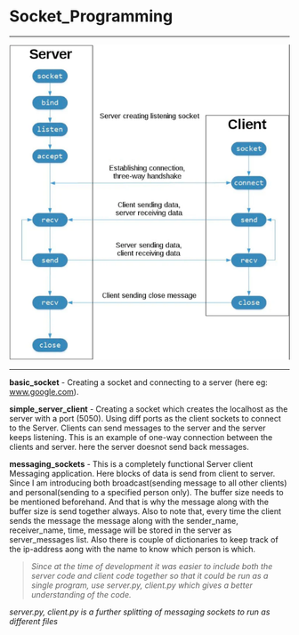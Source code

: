 # Socket_Programming
<hr>

![alt text](https://github.com/JoseAtlin/Socket_Programming/blob/master/socket_programming.png?raw=true "socket pogramming")

<hr>

**basic_socket** - Creating a socket and connecting to a server (here eg: www.google.com).

**simple_server_client** - Creating a socket which creates the localhost as the server with a port (5050). Using diff ports as the client sockets to connect to the Server. Clients can send messages to the server and the server keeps listening. This is an example of one-way connection between the clients and server. here the server doesnot send back messages.

**messaging_sockets** - This is a completely functional Server client Messaging application. Here blocks of data is send from client to server. Since I am introducing both broadcast(sending message to all other clients) and personal(sending to a specified person only). The buffer size needs to be mentioned beforehand.
And that is why the message along with the buffer size is send together always. Also to note that, every time the client sends the message the message along with the sender_name, receiver_name, time, message will be stored in the server as server_messages list. Also there is couple of dictionaries to keep track of the ip-address aong with the name to know which person is which.


>*Since at the time of development it was easier to include both the server code and client code together so that it could be run as a single program, use server.py, client.py which gives a better understanding of the code.*


*server.py, client.py is a further splitting of messaging sockets to run as different files*
